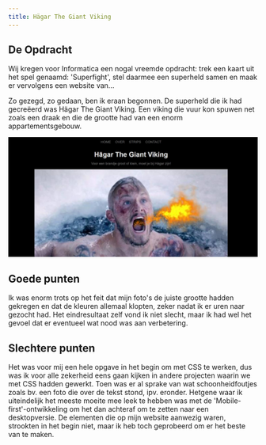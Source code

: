 ```yaml
---
title: Hägar The Giant Viking
---
```


## De Opdracht

Wij kregen voor Informatica een nogal vreemde opdracht: trek een kaart uit het spel genaamd: 'Superfight', stel daarmee een superheld samen en maak er vervolgens een website van...

Zo gezegd, zo gedaan, ben ik eraan begonnen. De superheld die ik had gecreëerd was Hägar The Giant Viking. Een viking die vuur kon spuwen net zoals een draak en die de grootte had van een enorm appartementsgebouw.

![screenshot van mijn superhero website](../assets/images/superhero-website.jpg)

## Goede punten

Ik was enorm trots op het feit dat mijn foto's de juiste grootte hadden gekregen en dat de kleuren allemaal klopten, zeker nadat ik er uren naar gezocht had. Het eindresultaat zelf vond ik niet slecht, maar ik had wel het gevoel dat er eventueel wat nood was aan verbetering.

## Slechtere punten

Het was voor mij een hele opgave in het begin om met CSS te werken, dus was ik voor alle zekerheid eens gaan kijken in andere projecten waarin we met CSS hadden gewerkt. Toen was er al sprake van wat schoonheidfoutjes zoals bv. een foto die over de tekst stond, ipv. eronder. Hetgene waar ik uiteindelijk het meeste moeite mee leek te hebben was met de 'Mobile-first'-ontwikkeling om het dan achteraf om te zetten naar een desktopversie. De elementen die op mijn website aanwezig waren, strookten in het begin niet, maar ik heb toch geprobeerd om er het beste van te maken. 

